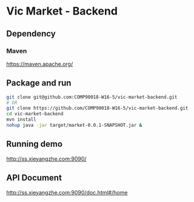 # Vic Market - Backend
## Dependency
### Maven
https://maven.apache.org/
## Package and run
``` bash
git clone git@github.com:COMP90018-W16-5/vic-market-backend.git
# OR
git clone https://github.com/COMP90018-W16-5/vic-market-backend.git
cd vic-market-backend
mvn install
nohup java -jar target/market-0.0.1-SNAPSHOT.jar &
```
## Running demo
http://ss.xieyangzhe.com:9090/
## API Document
http://ss.xieyangzhe.com:9090/doc.html#/home